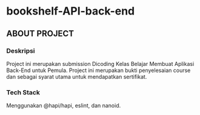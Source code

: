 # bookshelf-API-back-end

## ABOUT PROJECT

### Deskripsi
Project ini merupakan submission Dicoding Kelas Belajar Membuat Aplikasi Back-End untuk Pemula. Project ini merupakan bukti penyelesaian course dan sebagai syarat utama untuk mendapatkan sertifikat.

### Tech Stack
Menggunakan @hapi/hapi, eslint, dan nanoid.






